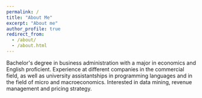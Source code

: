 ```yaml
---
permalink: /
title: "About Me"
excerpt: "About me"
author_profile: true
redirect_from: 
  - /about/
  - /about.html
---
```



Bachelor's degree in business administration with a major in economics and English proficient. Experience at different companies in the commercial field, as well as university assistantships in programming languages and in the field of micro and macroeconomics. Interested in data mining, revenue management and pricing strategy.

